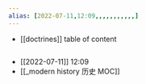 ```yaml
---
alias: [2022-07-11,12:09,,,,,,,,,,,]
---
```

- [[doctrines]]
table of content
```toc
```

- [[2022-07-11]] 12:09
- [[_modern history 历史 MOC]]